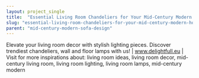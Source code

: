 ```yaml
---
layout: project_single
title:  "Essential Living Room Chandeliers for Your Mid-Century Modern Home"
slug: "essential-living-room-chandeliers-for-your-mid-century-modern-home"
parent: "mid-century-modern-sofa-design"
---
```

Elevate your living room decor with stylish lighting pieces. Discover trendiest chandeliers, wall and floor lamps with us! | www.delightfull.eu | Visit for more inspirations about: living room ideas, living room decor, mid-century living room, living room lighting, living room lamps, mid-century modern
